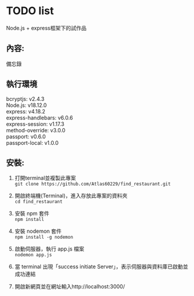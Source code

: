 # TODO list
Node.js + express框架下的試作品

## 內容:
備忘錄

## 執行環境
bcryptjs: v2.4.3<br>
Node.js: v18.12.0 <br>
express: v4.18.2 <br>
express-handlebars: v6.0.6 <br>
express-session: v1.17.3<br>
method-override: v3.0.0 <br>
passport: v0.6.0<br>
passport-local: v1.0.0<br>

## 安裝:
1. 打開terminal並複製此專案 <br>
`git clone https://github.com/Atlas60229/find_restaurant.git`

2. 開啟終端機(Terminal)，進入存放此專案的資料夾 <br>
`cd find_restaurant`

3. 安裝 npm 套件 <br>
`npm install`

4. 安裝 nodemon 套件 <br>
`npm install -g nodemon`
 

5. 啟動伺服器，執行 app.js 檔案<br>
`nodemon app.js`

6. 當 terminal 出現「success initiate Server」，表示伺服器與資料庫已啟動並成功連結<br>

7. 開啟新網頁並在網址輸入http://localhost:3000/<br>
